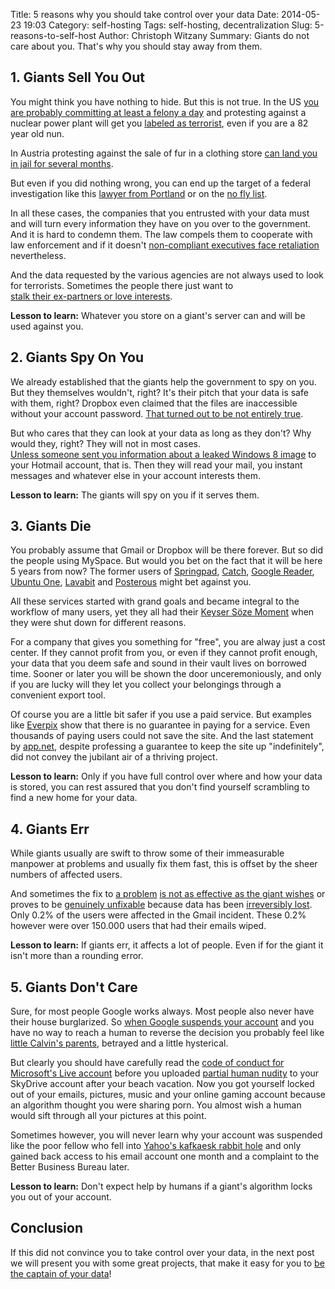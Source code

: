 Title: 5 reasons why you should take control over your data
Date: 2014-05-23 19:03
Category: self-hosting
Tags: self-hosting, decentralization
Slug: 5-reasons-to-self-host
Author: Christoph Witzany
Summary: Giants do not care about you. That's why you should stay away from them.




## 1. Giants Sell You Out

You might think you have nothing to hide. But this is not true. In the 
US [you are probably committing at least a felony a day][3-felonies] and 
protesting against a nuclear power plant will get you 
[labeled as terrorist][terrorist-nun], even if you are a 82 year old nun.

In Austria protesting against the sale of fur in a clothing store 
[can land you in jail for several months][animal-rights]. 

But even if you did nothing wrong, you can end up the target of a federal 
investigation like this [lawyer from Portland][portland-lawyer] or on the 
[no fly list][no-fly-list].

In all these cases, the companies that you entrusted with your data must and 
will turn every information they have on you over to the government. And it is 
hard to condemn them. The law compels them to cooperate with law enforcement 
and if it doesn't [non-compliant executives face retaliation][qwest] 
nevertheless.

And the data requested by the various agencies are not always used to look for 
terrorists. Sometimes the people there just want to   
[stalk their ex-partners or love interests][loveint]. 

__Lesson to learn:__ Whatever you store on a giant's server can and will be used
against you.

## 2. Giants Spy On You

We already established that the giants help the government to spy on you. But 
they themselves wouldn't, right? It's their pitch that your data is safe with 
them, right? Dropbox even claimed that the files are inaccessible without your 
account password. [That turned out to be not entirely true][dropbox-claim].

But who cares that they can look at your data as long as they don't? Why would
they, right? They will not in most cases.   
[Unless someone sent you information about a leaked Windows 8 image][hotmail-blogger] 
to your Hotmail account, that is. Then they will read your mail, you instant messages and whatever else in your account interests them.

__Lesson to learn:__ The giants will spy on you if it serves them. 


## 3. Giants Die

You probably assume that Gmail or Dropbox will be there forever. But so did the
people using MySpace. But would you bet on the fact that it will be here 5 
years from now? The former users of [Springpad][], [Catch][],
[Google Reader][google-reader], [Ubuntu One][ubuntu-one], [Lavabit][] and 
[Posterous][] might bet against you. 

All these services started with grand goals and became integral to the workflow 
of many users, yet they all had their [Keyser Söze Moment][keyser-soze-moment] 
when they were shut down for different reasons.

For a company that gives you something for "free", you are alway just a cost 
center. If they cannot profit from you, or even if they cannot profit enough, 
your data that you deem safe and sound in their vault lives on borrowed time.
Sooner or later you will be shown the door unceremoniously, and only if you are 
lucky will they let you collect your belongings through a convenient export 
tool. 

Of course you are a little bit safer if you use a paid service. But examples 
like [Everpix][] show that there is no guarantee in paying for a service. Even 
thousands of paying users could not save the site. And the last statement by 
[app.net][], despite professing a guarantee to keep the site up "indefinitely", 
did not convey the jubilant air of a thriving project.

__Lesson to learn:__ Only if you have full control over where and how your data is 
stored, you can rest assured that you don't find yourself scrambling to find a 
new home for your data.



## 4. Giants Err

While giants usually are swift to throw some of their immeasurable manpower at 
problems and usually fix them fast, this is offset by the sheer numbers of 
affected users.

And sometimes the fix to [a problem][yahoo-xss] 
[is not as effective as the giant wishes][yahoo-xss-2] or proves to be 
[genuinely unfixable][microsoft-danger] because data has been 
[irreversibly lost][google-data-loss]. Only 0.2% of the users were affected in 
the Gmail incident. These 0.2% however were over 150.000 users that had their 
emails wiped.

__Lesson to learn:__ If giants err, it affects a lot of people. Even if for 
the giant it isn't more than a rounding error.

## 5. Giants Don't Care

Sure, for most people Google works always. Most people also never have their 
house burglarized. So [when Google suspends your account][google-suspension]
and you have no way to reach a human to reverse the decision you probably feel 
like [little Calvin's parents][calvin], betrayed and a little hysterical. 

But clearly you should have carefully read the 
[code of conduct for Microsoft's Live account][live-coc] before you 
uploaded [partial human nudity][skydrive] to your SkyDrive account after your 
beach vacation. Now you got yourself locked out of your emails, pictures, music 
and your online gaming account because an algorithm thought you were sharing 
porn. You almost wish a human would sift through all your pictures at this 
point.

Sometimes however, you will never learn why your account was suspended like the
poor fellow who fell into [Yahoo's kafkaesk rabbit hole][yahoo] and only gained
back access to his email account one month and a complaint to the Better 
Business Bureau later.

__Lesson to learn:__ Don't expect help by humans if a giant's algorithm locks you
out of your account.


## Conclusion

If this did not convince you to take control over your data, in the next post 
we will present you with some great projects, that make it easy for you to [be 
the  captain of your data][cloudfleet]!



[3-felonies]: http://www.amazon.com/exec/obidos/ASIN/B00505UZ4G/ref=nosim/0sil8 "Three Felonies A Day by Harvey Silverglate"
[terrorist-nun]: http://topinfopost.com/2013/05/31/82-year-old-nun-about-to-be-sentenced-as-a-terrorist "82 year old nun about to be sentenced as a terrorist"
[animal-rights]: https://de.wikipedia.org/wiki/Wiener_neust%C3%A4dter_Tiersch%C3%BCtzerprozess#Ermittlungen_und_Verhaftungen "Wiener Neustädter Tierschützerprozess - Sorry only in German"
[portland-lawyer]: http://www.komonews.com/news/archive/4125406.html "Portland Lawyer Cleared In Madrid Bombing Case"
[no-fly-list]: http://www.mercurynews.com/crime-courts/ci_24911422/u-s-government-loses-challenge-no-fly-lists "No-fly list challenged: Stanford student wrongly labeled a terrorist, judge says"
[qwest]: http://www.dailykos.com/story/2013/10/01/1243061/-Qwest-CEO-Who-Resisted-NSA-Spying-Finally-Released-From-Prison-After-Four-Years-of-Incarceration "Qwest CEO Who Resisted NSA Spying Finally Released From Prison After Four Years of Incarceration"
[loveint]: http://blogs.wsj.com/washwire/2013/08/23/nsa-officers-sometimes-spy-on-love-interests/ "NSA Officers Spy on Love Interests"
[google-suspension]: http://www.slate.com/articles/technology/future_tense/2013/04/life_without_google_when_my_account_was_suspended_i_felt_like_i_d_been_dumped.html "Can You Live Without Google?"
[calvin]: http://www.gocomics.com/calvinandhobbes/2014/05/20 "This is one of the things you always figure will happen to other people. - Unfortunately we're all someone else to someone else"
[live-coc]: http://windows.microsoft.com/en-GB/windows-live/code-of-conduct "Windows Life - Code of Conduct"
[skydrive]: http://www.geek.com/news/skydrive-account-suspensions-prove-you-cant-trust-cloud-storage-1503931/ "SkyDrive account suspensions prove you can’t trust cloud storage"
[yahoo]: http://www.thegeekprofessor.com/arguing-a-yahoo-account-suspension/ "Arguing a Yahoo! Account Suspension"
[springpad]: http://www.engadget.com/2014/05/23/springpad-shutting-down/ "Springpad shutting down"
[catch]: http://research.gigaom.com/2013/08/evernote-competitor-catch-to-shut-down/ "Evernote competitor Catch to shut down"
[google-reader]: http://edition.cnn.com/2013/03/14/tech/web/google-reader-discontinued/index.html "Google Reader shutting down"
[ubuntu-one]: http://arstechnica.com/information-technology/2014/04/ubuntu-one-storage-and-music-service-shut-down-by-canonical/ "Ubuntu One storage and music service shut down by Canonical"
[lavabit]: http://www.theguardian.com/commentisfree/2014/may/20/why-did-lavabit-shut-down-snowden-email "Secrets, lies and Snowden's email: why I was forced to shut down Lavabit"
[posterous]: http://techcrunch.com/2013/02/15/posterous-will-shut-down-on-april-30th-co-founder-garry-tan-launches-posthaven-to-save-your-sites/ "Posterous Will Shut Down On April 30th, Co-Founder Garry Tan Launches Posthaven To Save Your Sites"
[keyser-soze-moment]: https://www.youtube.com/watch?v=IkJqKOb0ZhY "... and like that, it's gone"
[everpix]: http://www.your-digital-life.com/photo-sharing-site-everpix-shutting-down/ "Photo-Sharing Site Everpix Shutting Down"
[app.net]: http://blog.app.net/2014/05/06/app-net-state-of-the-union/ "App.net State of the Union"
[dropbox-claim]: http://www.wired.com/2011/05/dropbox-ftc/ "Dropbox Lied to Users About Data Security, Complaint to FTC Alleges"
[hotmail-blogger]: http://money.cnn.com/2014/03/21/technology/security/microsoft-email/index.html "Microsoft defends its right to read your email"
[yahoo-xss]: http://thenextweb.com/insider/2013/01/07/yahoo-mail-users-hit-by-widespread-hacking-xss-exploit-seemingly-to-blame/ "Yahoo Mail users hit by widespread hacking, XSS exploit seemingly to blame (Update: Fixed)"
[yahoo-xss-2]: http://www.offensive-security.com/offsec/yahoo-dom-xss-0day-prevails/ "Yahoo DOM XSS 0day – Not fixed yet!"
[microsoft-danger]: http://appleinsider.com/articles/09/10/11/microsofts_danger_sidekick_data_loss_casts_dark_on_cloud_computing "Microsoft's Danger Sidekick data loss casts dark on cloud computing"
[google-data-loss]: http://www.developerfusion.com/news/112985/gmail-data-loss-bug-causes-complete-data-loss-calls-for-tape-backups/ "Gmail data loss bug causes complete data loss, calls for tape backups"
[cloudfleet]: https://cloudfleet.io/
